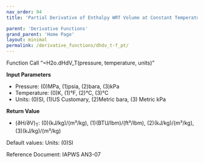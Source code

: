 ```yaml
---
nav_order: 94
title: 'Partial Derivative of Enthalpy WRT Volume at Constant Temperature f(P, T)'

parent: 'Derivative Functions'
grand_parent: 'Home Page'
layout: minimal
permalink: /derivative_functions/dhdv_t-f_pt/
---
```


Function Call “=H2o.dHdV\_T(pressure, temperature, units)”

**Input Parameters**

- Pressure: (0)MPa, (1)psia, (2)bara, (3)kPa
- Temperature: (0)K, (1)°F, (2)°C, (3)°C
- Units: (0)SI, (1)US Customary, (2)Metric bara, (3) Metric kPa

**Return Value**

- (∂H/∂V)<sub>T</sub>: (0)(kJ/kg)/(m³/kg), (1)(BTU/lbm)/(ft³/lbm), (2)(kJ/kg)/(m³/kg), (3)(kJ/kg)/(m³/kg)

Default values: Units: (0)SI

Reference Document: IAPWS AN3-07